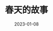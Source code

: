 ---
title: '春天的故事'
date: '2023-01-08'
price: '50.0'
theaters: ['中国电影资料馆艺术影院']
seat: ['11-5']
remark: ['学术放映', '1990']
---